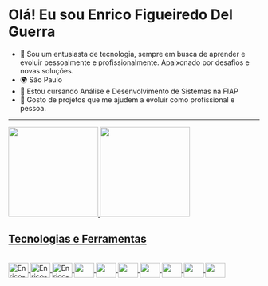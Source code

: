 # Olá! Eu sou Enrico Figueiredo Del Guerra

- 🚀 Sou um entusiasta de tecnologia, sempre em busca de aprender e evoluir pessoalmente e profissionalmente. Apaixonado por desafios e novas soluções. 
- 🌍 São Paulo
- 🌱 Estou cursando Análise e Desenvolvimento de Sistemas na FIAP
- 🤝 Gosto de projetos que me ajudem a evoluir como profissional e pessoa.

-------------------------------------------------------------------------------
  
<div >
  <a href="https://github.com/enricodelguerra">
    <img height="180em" src="https://github-readme-stats.vercel.app/api?username=enricodelguerra&show_icons=true&theme=highcontrast">
    <img height="180em" src="https://github-readme-stats.vercel.app/api/top-langs/?username=enricodelguerra&layout=compact&langs-count=16&theme=highcontrast">
</div>

###  
<h2 align="left"> Tecnologias e Ferramentas</h2>

<div style="display: inline_block"><br>
  <img align="center" alt="Enrico-HTML" height="30" width="40" src="https://cdn.jsdelivr.net/gh/devicons/devicon@latest/icons/html5/html5-original.svg">
  <img align="center" alt="Enrico-CSS" height="30" width="40" src="https://cdn.jsdelivr.net/gh/devicons/devicon@latest/icons/css3/css3-original.svg">
  <img align="center" alt="Enrico-Js" height="30" width="40" src="https://cdn.jsdelivr.net/gh/devicons/devicon@latest/icons/javascript/javascript-original.svg">
  <img align="center" alt="" height="30" width="40" src="">
  <img align="center" alt="" height="30" width="40" src="">
  <img align="center" alt="" height="30" width="40" src="">
  <img align="center" alt="" height="30" width="40" src="">
  <img align="center" alt="" height="30" width="40" src="">
  <img align="center" alt="" height="30" width="40" src="">
  <img align="center" alt="" height="30" width="40" src="">
</div>
